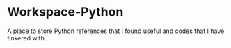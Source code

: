 # Workspace-Python
A place to store Python references that I found useful and codes that I have tinkered with.
